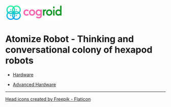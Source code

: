 [![cogroid.com](https://github.com/cogroid/resources/raw/main/images/banner/cogroid-48.png)](https://cogroid.com)

# Atomize Robot - Thinking and conversational colony of hexapod robots

* [Hardware](hardware/README.md)

* [Advanced Hardware](hardware-a/README.md)

---
[Head icons created by Freepik - Flaticon](https://www.flaticon.com/free-icons/head)
